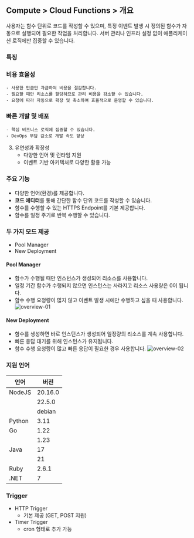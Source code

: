 ## Compute > Cloud Functions > 개요
사용자는 함수 단위로 코드를 작성할 수 있으며, 특정 이벤트 발생 시 정의된 함수가 자동으로 실행되어 필요한 작업을 처리합니다. 서버 관리나 인프라 설정 없이 애플리케이션 로직에만 집중할 수 있습니다.

### 특징
### 비용 효율성
    - 사용한 만큼만 과금하여 비용을 절감합니다.
    - 필요할 때만 리소스를 할당하므로 관리 비용을 감소할 수 있습니다.
    - 요청에 따라 자동으로 확장 및 축소하여 효율적으로 운영할 수 있습니다.
### 빠른 개발 및 배포
    - 핵심 비즈니스 로직에 집중할 수 있습니다.
    - DevOps 부담 감소로 개발 속도 향상
3. 유연성과 확장성
    - 다양한 언어 및 런타임 지원
    - 이벤트 기반 아키텍처로 다양한 활용 가능

### 주요 기능
- 다양한 언어(환경)를 제공합니다.
- **코드 에디터**를 통해 간단한 함수 단위 코드를 작성할 수 있습니다.
- 함수를 수행할 수 있는 HTTPS Endpoint를 기본 제공합니다.
- 함수를 일정 주기로 반복 수행할 수 있습니다.

### 두 가지 모드 제공
- Pool Manager
- New Deployment
#### Pool Manager
- 함수가 수행될 때만 인스턴스가 생성되어 리소스를 사용합니다.
- 일정 기간 함수가 수행되지 않으면 인스턴스는 사라지고 리소스 사용량은 0이 됩니다.
- 함수 수행 요청량이 많지 않고 이벤트 발생 시에만 수행하고 싶을 때 사용합니다.
![overview-01](https://kr1-api-object-storage.nhncloudservice.com/v1/AUTH_2acdfabf4efe4efc8a04c00b348110c9/cdn_origin/prod_cloud_functions/2025-07-29/overview-01.png)
#### New Deployment
- 함수를 생성하면 바로 인스턴스가 생성되어 일정량의 리소스를 계속 사용합니다.
- 빠른 응답 대기를 위해 인스턴스가 유지됩니다.
- 함수 수행 요청량이 많고 빠른 응답이 필요한 경우 사용합니다.
![overview-02](https://kr1-api-object-storage.nhncloudservice.com/v1/AUTH_2acdfabf4efe4efc8a04c00b348110c9/cdn_origin/prod_cloud_functions/2025-07-29/overview-02.png)

### 지원 언어
| 언어     | 버전       |
|----------|------------|
| NodeJS   | 20.16.0    |
|          | 22.5.0     |
|          | debian     |
| Python   | 3.11       |
| Go       | 1.22       |
|          | 1.23       |
| Java     | 17         |
|          | 21         |
| Ruby     | 2.6.1      |
| .NET     | 7          |

### Trigger
- HTTP Trigger
    - 기본 제공 (GET, POST 지원)
- Timer Trigger
    - cron 형태로 추가 가능